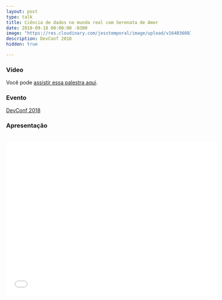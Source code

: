 ```yaml
---
layout: post
type: talk
title: Ciência de dados no mundo real com Serenata de Amor
date: 2018-09-18 00:00:00 -0300
image: "https://res.cloudinary.com/jesstemporal/image/upload/v1640360835/covers/palestra_kmgivn.png"
description: DevConf 2018
hidden: true

---
```

### Vídeo

Você pode [assistir essa palestra aqui](https://videoh.infoq.com/presentations-br/devconf2018-JessicaTemporal-Dados.mp4).

### Evento

[DevConf 2018](https://www.sympla.com.br/devconf-2018__233687)

### Apresentação

<br>

<center>

<iframe src="//slides.com/jtemporal/serenata-devconf/embed" width="576" height="420" scrolling="no" frameborder="0" webkitallowfullscreen mozallowfullscreen allowfullscreen></iframe>

</center>
